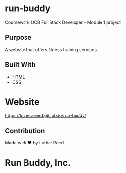 # run-buddy
Coursework UCB Full Stack Developer - Module 1 project

## Purpose
A website that offers fitness training services.

## Built With
* HTML
* CSS

# Website
https://lutherareed.github.io/run-buddy/

## Contribution
Made with ❤️ by Luther Reed

# Run Buddy, Inc.